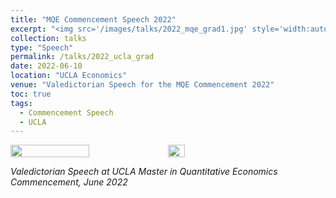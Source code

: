 ```yaml
---
title: "MQE Commencement Speech 2022"
excerpt: "<img src='/images/talks/2022_mqe_grad1.jpg' style='width:auto; height:auto;'>"
collection: talks
type: "Speech"
permalink: /talks/2022_ucla_grad
date: 2022-06-10
location: "UCLA Economics"
venue: "Valedictorian Speech for the MQE Commencement 2022"
toc: true
tags:
  - Commencement Speech
  - UCLA
---
```



<div style="display: flex; align="center">
  <img src="/images/talks/2022_mqe_grad1.jpg" style="width: 50%; height: auto;">
  <img src="/images/talks/2022_mqe_grad2.jpg" style="width: 23%; height: auto;">
</div>

*Valedictorian Speech at UCLA Master in Quantitative Economics Commencement, June 2022*
